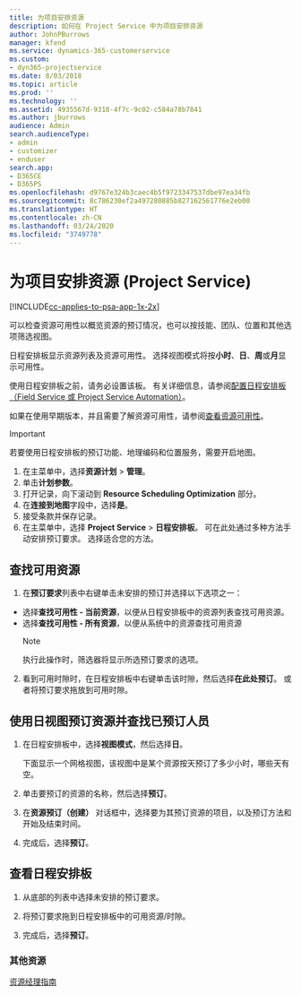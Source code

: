 ```yaml
---
title: 为项目安排资源
description: 如何在 Project Service 中为项目安排资源
author: JohnPBurrows
manager: kfend
ms.service: dynamics-365-customerservice
ms.custom:
- dyn365-projectservice
ms.date: 8/03/2018
ms.topic: article
ms.prod: ''
ms.technology: ''
ms.assetid: 4935567d-9318-4f7c-9c02-c584a78b7841
ms.author: jburrows
audience: Admin
search.audienceType:
- admin
- customizer
- enduser
search.app:
- D365CE
- D365PS
ms.openlocfilehash: d9767e324b3caec4b5f9723347537dbe97ea34fb
ms.sourcegitcommit: 8c786230ef2a497280885b827162561776e2eb00
ms.translationtype: HT
ms.contentlocale: zh-CN
ms.lasthandoff: 03/24/2020
ms.locfileid: "3749778"
---
```

# <a name="schedule-resources-for-a-project-project-service"></a>为项目安排资源 (Project Service)

[!INCLUDE[cc-applies-to-psa-app-1x-2x](../includes/cc-applies-to-psa-app-1x-2x.md)]

可以检查资源可用性以概览资源的预订情况，也可以按技能、团队、位置和其他选项筛选视图。  
  
日程安排板显示资源列表及资源可用性。 选择视图模式将按**小时**、**日**、**周**或**月**显示可用性。  
  
使用日程安排板之前，请务必设置该板。 有关详细信息，请参阅[配置日程安排板（Field Service 或 Project Service Automation）](../field-service/configure-schedule-board.md)。
  
如果在使用早期版本，并且需要了解资源可用性，请参阅[查看资源可用性](../project-service/view-resource-availability.md)。  

> [!IMPORTANT]
>  若要使用日程安排板的预订功能、地理编码和位置服务，需要开启地图。  
> 
> 1. 在主菜单中，选择**资源计划** > **管理**。  
> 2. 单击**计划参数**。  
> 3. 打开记录，向下滚动到 **Resource Scheduling Optimization** 部分。  
> 4. 在**连接到地图**字段中，选择**是**。  
> 5. 接受条款并保存记录。  
> 6. 在主菜单中，选择 **Project Service** > **日程安排板**。 可在此处通过多种方法手动安排预订要求。 选择适合您的方法。
  
## <a name="find-available-resources"></a>查找可用资源

1.  在**预订要求**列表中右键单击未安排的预订并选择以下选项之一：  
  
- 选择**查找可用性 - 当前资源**，以便从日程安排板中的资源列表查找可用资源。  
- 选择**查找可用性 - 所有资源**，以便从系统中的资源查找可用资源  
   > [!NOTE]
   >  执行此操作时，筛选器将显示所选预订要求的选项。  
  
2. 看到可用时隙时，在日程安排板中右键单击该时隙，然后选择**在此处预订**。 或者将预订要求拖放到可用时隙。  
  

## <a name="book-a-resource-using-the-daily-view-and-find-whos-under-booked"></a>使用日视图预订资源并查找已预订人员
  
1.  在日程安排板中，选择**视图模式**，然后选择**日**。  
  
    下面显示一个网格视图，该视图中是某个资源按天预订了多少小时，哪些天有空。  
  
2.  单击要预订的资源的名称，然后选择**预订**。  
  
3.  在**资源预订（创建）** 对话框中，选择要为其预订资源的项目，以及预订方法和开始及结束时间。  
  
4.  完成后，选择**预订**。  
  
## <a name="view-to-the-schedule-board"></a>查看日程安排板
  
1.  从底部的列表中选择未安排的预订要求。  
  
2.  将预订要求拖到日程安排板中的可用资源/时隙。  
  
3.  完成后，选择**预订**。  
  
### <a name="additional-resources"></a>其他资源  
 [资源经理指南](../project-service/resource-manager-guide.md)
